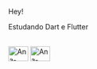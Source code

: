 Hey!

Estudando Dart e Flutter

<div style="display: inline_block"><br>
    
<img align="center" alt="Ana-Dart" height="30" width="40" src="https://cdn.jsdelivr.net/gh/devicons/devicon/icons/dart/dart-original.svg">
<img align="center" alt="Ana-Dart" height="30" width="40" src="https://cdn.jsdelivr.net/gh/devicons/devicon/icons/flutter/flutter-original.svg">

</div>


